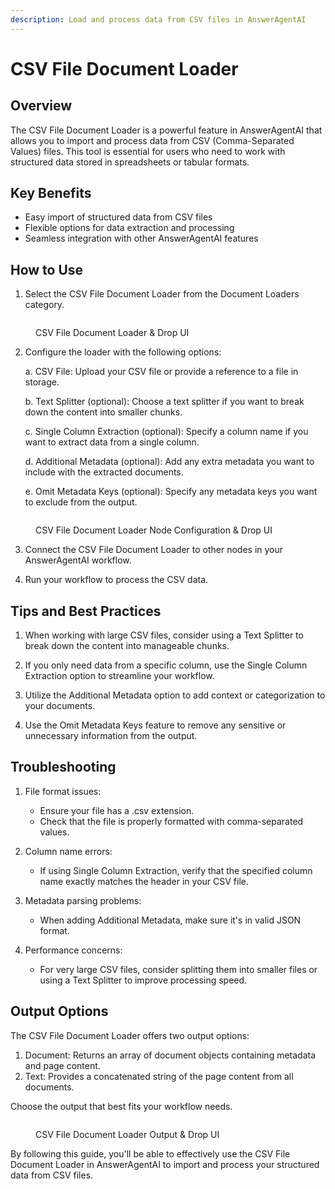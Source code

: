 ```yaml
---
description: Load and process data from CSV files in AnswerAgentAI
---
```


# CSV File Document Loader

## Overview

The CSV File Document Loader is a powerful feature in AnswerAgentAI that allows you to import and process data from CSV (Comma-Separated Values) files. This tool is essential for users who need to work with structured data stored in spreadsheets or tabular formats.

## Key Benefits

-   Easy import of structured data from CSV files
-   Flexible options for data extraction and processing
-   Seamless integration with other AnswerAgentAI features

## How to Use

1. Select the CSV File Document Loader from the Document Loaders category.

<!-- TODO: Screenshot of the CSV File Document Loader node in the AnswerAgentAI interface -->
<figure><img src="/.gitbook/assets/screenshots/csvfiledocumentloader.png" alt="" /><figcaption><p> CSV File Document Loader  &#x26; Drop UI</p></figcaption></figure>

2. Configure the loader with the following options:

    a. CSV File: Upload your CSV file or provide a reference to a file in storage.

    b. Text Splitter (optional): Choose a text splitter if you want to break down the content into smaller chunks.

    c. Single Column Extraction (optional): Specify a column name if you want to extract data from a single column.

    d. Additional Metadata (optional): Add any extra metadata you want to include with the extracted documents.

    e. Omit Metadata Keys (optional): Specify any metadata keys you want to exclude from the output.

<!-- TODO: Screenshot of the configuration options for the CSV File Document Loader -->
<figure><img src="/.gitbook/assets/screenshots/csv file node configuraation.png" alt="" /><figcaption><p> CSV File Document Loader Node Configuration &#x26; Drop UI</p></figcaption></figure>

3. Connect the CSV File Document Loader to other nodes in your AnswerAgentAI workflow.

4. Run your workflow to process the CSV data.

## Tips and Best Practices

1. When working with large CSV files, consider using a Text Splitter to break down the content into manageable chunks.

2. If you only need data from a specific column, use the Single Column Extraction option to streamline your workflow.

3. Utilize the Additional Metadata option to add context or categorization to your documents.

4. Use the Omit Metadata Keys feature to remove any sensitive or unnecessary information from the output.

## Troubleshooting

1. File format issues:

    - Ensure your file has a .csv extension.
    - Check that the file is properly formatted with comma-separated values.

2. Column name errors:

    - If using Single Column Extraction, verify that the specified column name exactly matches the header in your CSV file.

3. Metadata parsing problems:

    - When adding Additional Metadata, make sure it's in valid JSON format.

4. Performance concerns:
    - For very large CSV files, consider splitting them into smaller files or using a Text Splitter to improve processing speed.

## Output Options

The CSV File Document Loader offers two output options:

1. Document: Returns an array of document objects containing metadata and page content.
2. Text: Provides a concatenated string of the page content from all documents.

Choose the output that best fits your workflow needs.

<!-- TODO: Screenshot showing how to select the output option -->
<figure><img src="/.gitbook/assets/screenshots/csvfile output.png" alt="" /><figcaption><p> CSV File Document Loader Output &#x26; Drop UI</p></figcaption></figure>

By following this guide, you'll be able to effectively use the CSV File Document Loader in AnswerAgentAI to import and process your structured data from CSV files.
